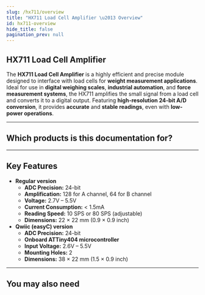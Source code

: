 ```yaml
---
slug: /hx711/overview
title: "HX711 Load Cell Amplifier \u2013 Overview"
id: hx711-overview
hide_title: false
pagination_prev: null
---
```

## HX711 Load Cell Amplifier

The **HX711 Load Cell Amplifier** is a highly efficient and precise module designed to interface with load cells for **weight measurement applications**. Ideal for use in **digital weighing scales**, **industrial automation**, and **force measurement systems**, the HX711 amplifies the small signal from a load cell and converts it to a digital output. Featuring **high-resolution 24-bit A/D conversion**, it provides **accurate** and **stable readings**, even with **low-power operations**.

<CenteredImage src="/img/hx711/333005.png" alt="Load-cell amplifier HX711 board" caption="Load-cell amplifier HX711 board" />

---

## Which products is this documentation for?

<QuickLink 
  title="Load-cell amplifier HX711 board" 
  description="333005"
  url="https://soldered.com/product/load-cell-amplifier-hx711-board/"
  image="/img/hx711/333005.png" 
/>

<QuickLink 
  title="Load-cell amplifier HX711 with easyC" 
  description="333006"
  url="https://soldered.com/product/load-cell-amplifier-hx711-with-easyc/"
  image="/img/hx711/333006.png" 
/>

---

## Key Features  

- **Regular version**
   - **ADC Precision:** 24-bit  
   - **Amplification:** 128 for A channel, 64 for B channel  
   - **Voltage:** 2.7V – 5.5V  
   - **Current Consumption:** < 1.5mA  
   - **Reading Speed:** 10 SPS or 80 SPS (adjustable)  
   - **Dimensions:** 22 × 22 mm (0.9 × 0.9 inch)
- **Qwiic (easyC) version**
   - **ADC Precision:** 24-bit  
   - **Onboard ATTiny404 microcontroller**  
   - **Input Voltage:** 2.6V – 5.5V  
   - **Mounting Holes:** 2  
   - **Dimensions:** 38 × 22 mm (1.5 × 0.9 inch) 

---

## You may also need

<QuickLink 
  title="Qwiic cable" 
  description="Qwiic (formerly easyC) compatible cables with connectors on both ends, available in various lengths."
  url="https://soldered.com/product/easyc-cable/"
  image="/img/333311.webp" 
/>